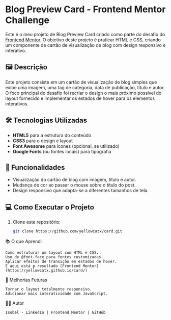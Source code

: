# Blog Preview Card - Frontend Mentor Challenge

Este é o meu projeto de Blog Preview Card criado como parte do desafio do [Frontend Mentor](https://www.frontendmentor.io). O objetivo deste projeto é praticar HTML e CSS, criando um componente de cartão de visualização de blog com design responsivo e interativo.

## 🖼️ Descrição

Este projeto consiste em um cartão de visualização de blog simples que exibe uma imagem, uma tag de categoria, data de publicação, título e autor. O foco principal do desafio foi recriar o design o mais próximo possível do layout fornecido e implementar os estados de hover para os elementos interativos.

## 🛠️ Tecnologias Utilizadas

- **HTML5** para a estrutura do conteúdo
- **CSS3** para o design e layout
- **Font Awesome** para ícones (opcional, se utilizado)
- **Google Fonts** (ou fontes locais) para tipografia

## 🎯 Funcionalidades

- Visualização do cartão de blog com imagem, título e autor.
- Mudança de cor ao passar o mouse sobre o título do post.
- Design responsivo que adapta-se a diferentes tamanhos de tela.

## 💻 Como Executar o Projeto

1. Clone este repositório:

   ```bash
   git clone https://github.com/yellowcatx/card.git

📚 O que Aprendi

    Como estruturar um layout com HTML e CSS.
    Uso de @font-face para fontes customizadas.
    Aplicar efeitos de transição em estados de hover.
    E aqui está p resultado [Frontend Mentor](https://yellowcatx.github.io/card/)

📝 Melhorias Futuras

    Tornar o layout totalmente responsivo.
    Adicionar mais interatividade com JavaScript.

🧑‍💻 Autor

    Isobel - LinkedIn | Frontend Mentor | GitHub
